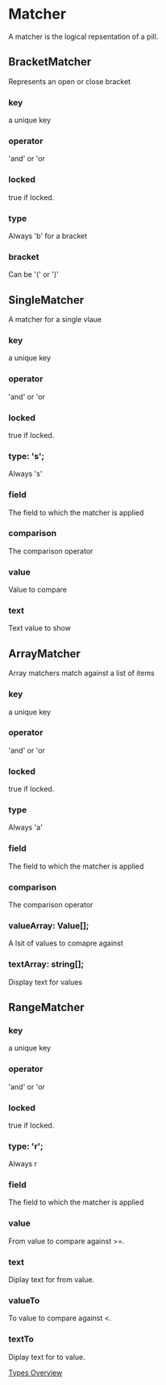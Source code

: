# Matcher
A matcher is the logical repsentation of a pill.

## BracketMatcher
Represents an open or close bracket
### key
a unique key
### operator
'and' or 'or
### locked
true if locked.
### type
Always 'b' for a bracket
### bracket
Can be '(' or ')'

## SingleMatcher
A matcher for a single vlaue
### key
a unique key
### operator
'and' or 'or
### locked
true if locked.
### type: 's';
Always 's'
### field
The field to which the matcher is applied
### comparison
The comparison operator
### value
Value to compare
### text
Text value to show

## ArrayMatcher
Array matchers match against a list of items
### key
a unique key
### operator
'and' or 'or
### locked
true if locked.
### type
Always 'a'
### field
The field to which the matcher is applied
### comparison
The comparison operator
### valueArray: Value[];
A lsit of values to comapre against
### textArray: string[];
Display text for values

## RangeMatcher
### key
a unique key
### operator
'and' or 'or
### locked
true if locked.
### type: 'r';
Always r
### field
The field to which the matcher is applied
### value
From value to compare against >=.
### text
Diplay text for from value.
### valueTo
To value to compare against <.
### textTo
Diplay text for to value.

[Types Overview](docs/types/Overview.md)